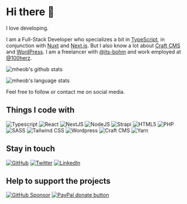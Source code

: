 # Hi there 👋

I love developing.

I am a Full-Stack Developer who specializes a bit in [TypeScript](https://github.com/microsoft/TypeScript), in conjunction with [Nuxt](https://github.com/nuxt/nuxt.js) and [Next.js](https://github.com/vercel/next.js). But I also know a lot about [Craft CMS](https://github.com/craftcms/cms) and [WordPress](https://github.com/WordPress/WordPress). I am a freelancer with [@its-bohm](https://github.com/its-boehm) and work employed at [@100herz](https://github.com/100herz).

![mheob's github stats](https://github-readme-stats.vercel.app/api?username=mheob&count_private=true&show_icons=true&theme=dark&hide=stars)

![mheob's language stats](https://github-readme-stats.vercel.app/api/top-langs/?username=mheob&count_private=true&langs_count=8&layout=compact&theme=dark&hide=c%23,java)

Feel free to follow or contact me on social media.

## Things I code with

![Typescript](https://img.shields.io/badge/TypeScript-007ACC?style=flat-square&logo=typescript&logoColor=white)
![React](https://img.shields.io/badge/React-45b8d8?style=flat-square&logo=react&logoColor=white)
![NextJS](https://img.shields.io/badge/NextJs-000000?style=flat-square&logo=next.js&logoColor=white)
![NodeJS](https://img.shields.io/badge/Nodejs-43853d?style=flat-square&logo=Node.js&logoColor=white)
![Strapi](https://img.shields.io/badge/Strapi-8e75ff?style=flat-square&logo=strapi&logoColor=white)
![HTML5](https://img.shields.io/badge/HTML5-e34f26?style=flat-square&logo=html5&logoColor=white)
![PHP](https://img.shields.io/badge/PHP-8892be?style=flat-square&logo=php&logoColor=white)
![SASS](https://img.shields.io/badge/SASS-cc6699?style=flat-square&logo=sass&logoColor=white)
![Tailwind CSS](https://img.shields.io/badge/Tailwind%20CSS-38b2ac?style=flat-square&logo=tailwind%20css&logoColor=white)
![Wordpress](https://img.shields.io/badge/Wordpress-21759b?style=flat-square&logo=wordpress&logoColor=white)
![Craft CMS](https://img.shields.io/badge/Craft%20CMS-e5422b?style=flat-square&logo=craft%20cms&logoColor=white)
![Yarn](https://img.shields.io/badge/Yarn-2c8ebb?style=flat-square&logo=yarn&logoColor=white)

## Stay in touch

[![GitHub](https://img.shields.io/badge/GitHub-333333.svg?style=for-the-badge&logo=github&logoColor=white)](https://github.com/mheob)
[![Twitter](https://img.shields.io/badge/twitter-1da1f2.svg?&style=for-the-badge&logo=twitter&logoColor=white)](https://twitter.com/mheob_a)
[![LinkedIn](https://img.shields.io/badge/LinkedIn-0077b5.svg?style=for-the-badge&logo=linkedin&logoColor=white)](https://www.linkedin.com/in/itsb)

## Help to support the projects

[![GitHub Sponsor](https://img.shields.io/badge/Sponsors-333333.svg?style=for-the-badge&logo=github&logoColor=white)](https://github.com/sponsors/mheob)
[![PayPal donate button](https://img.shields.io/badge/Paypal-Donate-_.svg?style=for-the-badge&color=003087&logo=paypal)](https://www.paypal.me/mheob)
